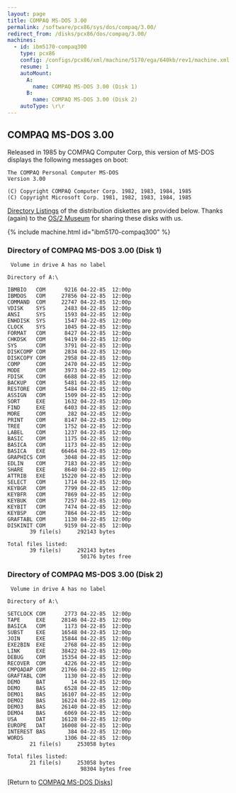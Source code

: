 ```yaml
---
layout: page
title: COMPAQ MS-DOS 3.00
permalink: /software/pcx86/sys/dos/compaq/3.00/
redirect_from: /disks/pcx86/dos/compaq/3.00/
machines:
  - id: ibm5170-compaq300
    type: pcx86
    config: /configs/pcx86/xml/machine/5170/ega/640kb/rev1/machine.xml
    resume: 1
    autoMount:
      A:
        name: COMPAQ MS-DOS 3.00 (Disk 1)
      B:
        name: COMPAQ MS-DOS 3.00 (Disk 2)
    autoType: \r\r
---
```


COMPAQ MS-DOS 3.00
------------------

Released in 1985 by COMPAQ Computer Corp, this version of MS-DOS displays the following messages on boot:

	The COMPAQ Personal Computer MS-DOS
	Version 3.00
	
	(C) Copyright COMPAQ Computer Corp. 1982, 1983, 1984, 1985
	(C) Copyright Microsoft Corp. 1981, 1982, 1983, 1984, 1985

[Directory Listings](#directory-of-compaq-ms-dos-300-disk-1) of the distribution diskettes are provided below.
Thanks (again) to the [OS/2 Museum](http://www.os2museum.com/) for sharing these disks with us.

{% include machine.html id="ibm5170-compaq300" %}

### Directory of COMPAQ MS-DOS 3.00 (Disk 1)

	 Volume in drive A has no label

	Directory of A:\

	IBMBIO   COM      9216 04-22-85  12:00p
	IBMDOS   COM     27856 04-22-85  12:00p
	COMMAND  COM     22747 04-22-85  12:00p
	VDISK    SYS      2483 04-22-85  12:00p
	ANSI     SYS      1593 04-22-85  12:00p
	ENHDISK  SYS      1547 04-22-85  12:00p
	CLOCK    SYS      1045 04-22-85  12:00p
	FORMAT   COM      8427 04-22-85  12:00p
	CHKDSK   COM      9419 04-22-85  12:00p
	SYS      COM      3791 04-22-85  12:00p
	DISKCOMP COM      2834 04-22-85  12:00p
	DISKCOPY COM      2958 04-22-85  12:00p
	COMP     COM      2470 04-22-85  12:00p
	MODE     COM      3973 04-22-85  12:00p
	FDISK    COM      6688 04-22-85  12:00p
	BACKUP   COM      5481 04-22-85  12:00p
	RESTORE  COM      5484 04-22-85  12:00p
	ASSIGN   COM      1509 04-22-85  12:00p
	SORT     EXE      1632 04-22-85  12:00p
	FIND     EXE      6403 04-22-85  12:00p
	MORE     COM       282 04-22-85  12:00p
	PRINT    COM      8147 04-22-85  12:00p
	TREE     COM      1752 04-22-85  12:00p
	LABEL    COM      1237 04-22-85  12:00p
	BASIC    COM      1175 04-22-85  12:00p
	BASICA   COM      1173 04-22-85  12:00p
	BASICA   EXE     66464 04-22-85  12:00p
	GRAPHICS COM      3048 04-22-85  12:00p
	EDLIN    COM      7183 04-22-85  12:00p
	SHARE    EXE      8640 04-22-85  12:00p
	ATTRIB   EXE     15220 04-22-85  12:00p
	SELECT   COM      1714 04-22-85  12:00p
	KEYBGR   COM      7799 04-22-85  12:00p
	KEYBFR   COM      7869 04-22-85  12:00p
	KEYBUK   COM      7257 04-22-85  12:00p
	KEYBIT   COM      7474 04-22-85  12:00p
	KEYBSP   COM      7864 04-22-85  12:00p
	GRAFTABL COM      1130 04-22-85  12:00p
	DISKINIT COM      9159 04-22-85  12:00p
	       39 file(s)     292143 bytes

	Total files listed:
	       39 file(s)     292143 bytes
	                       50176 bytes free

### Directory of COMPAQ MS-DOS 3.00 (Disk 2)

	 Volume in drive A has no label

	Directory of A:\

	SETCLOCK COM      2773 04-22-85  12:00p
	TAPE     EXE     28146 04-22-85  12:00p
	BASICA   COM      1173 04-22-85  12:00p
	SUBST    EXE     16548 04-22-85  12:00p
	JOIN     EXE     15844 04-22-85  12:00p
	EXE2BIN  EXE      2768 04-22-85  12:00p
	LINK     EXE     38422 04-22-85  12:00p
	DEBUG    COM     15354 04-22-85  12:00p
	RECOVER  COM      4226 04-22-85  12:00p
	CMPQADAP COM     21766 04-22-85  12:00p
	GRAFTABL COM      1130 04-22-85  12:00p
	DEMO     BAT        14 04-22-85  12:00p
	DEMO     BAS      6528 04-22-85  12:00p
	DEMO1    BAS     16107 04-22-85  12:00p
	DEMO2    BAS     16224 04-22-85  12:00p
	DEMO3    BAS     26140 04-22-85  12:00p
	DEMO4    BAS      6069 04-22-85  12:00p
	USA      DAT     16128 04-22-85  12:00p
	EUROPE   DAT     16008 04-22-85  12:00p
	INTEREST BAS       384 04-22-85  12:00p
	WORDS             1306 04-22-85  12:00p
	       21 file(s)     253058 bytes

	Total files listed:
	       21 file(s)     253058 bytes
	                       98304 bytes free

[Return to [COMPAQ MS-DOS Disks](/disks/pcx86/dos/compaq/)]

